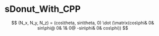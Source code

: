 # sDonut_With_CPP

$$
(N_x, N_y, N_z) = (cos\theta, sin\theta, 0) \dot (\matrix(cos\phi& 0& sin\phi@ 0& 1& 0@ -sin\phi& 0& cos\phi))
$$

